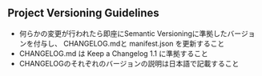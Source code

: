 ## Project Versioning Guidelines

- 何らかの変更が行われたら即座にSemantic Versioningに準拠したバージョンを付与し、 CHANGELOG.mdと manifest.json を更新すること
- CHANGELOG.md は Keep a Changelog 1.1 に準拠すること
- CHANGELOGのそれぞれのバージョンの説明は日本語で記載すること